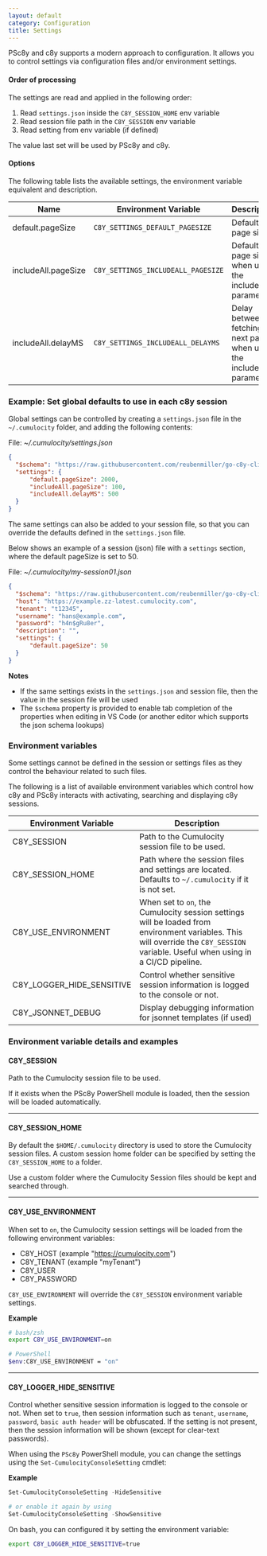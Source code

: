 ```yaml
---
layout: default
category: Configuration
title: Settings
---
```


PSc8y and c8y supports a modern approach to configuration. It allows you to control settings via configuration files and/or environment settings.


#### Order of processing

The settings are read and applied in the following order:

1. Read `settings.json` inside the `C8Y_SESSION_HOME` env variable
2. Read session file path in the `C8Y_SESSION` env variable
3. Read setting from env variable (if defined)

The value last set will be used by PSc8y and c8y.

#### Options

The following table lists the available settings, the environment variable equivalent and description.

| Name | Environment Variable | Description |
|------|----------------------|-------------|
| default.pageSize | `C8Y_SETTINGS_DEFAULT_PAGESIZE` | Default page size |
| includeAll.pageSize | `C8Y_SETTINGS_INCLUDEALL_PAGESIZE` | Default page size when using the includeAll parameter |
| includeAll.delayMS | `C8Y_SETTINGS_INCLUDEALL_DELAYMS` | Delay between fetching the next page when using the includeAll parameter |

### Example: Set global defaults to use in each c8y session

Global settings can be controlled by creating a `settings.json` file in the `~/.cumulocity` folder, and adding the following contents:

File: *~/.cumulocity/settings.json*

```json
{
  "$schema": "https://raw.githubusercontent.com/reubenmiller/go-c8y-cli/master/tools/schema/session.schema.json",
  "settings": {
      "default.pageSize": 2000,
      "includeAll.pageSize": 100,
      "includeAll.delayMS": 500
  }
}
```

The same settings can also be added to your session file, so that you can override the defaults defined in the `settings.json` file.

Below shows an example of a session (json) file with a `settings` section, where the default pageSize is set to 50.

File: *~/.cumulocity/my-session01.json*

```json
{
  "$schema": "https://raw.githubusercontent.com/reubenmiller/go-c8y-cli/master/tools/schema/session.schema.json",
  "host": "https://example.zz-latest.cumulocity.com",
  "tenant": "t12345",
  "username": "hans@example.com",
  "password": "h4n$gRu8er",
  "description": "",
  "settings": {
      "default.pageSize": 50
  }
}
```

**Notes**

* If the same settings exists in the `settings.json` and session file, then the value in the session file will be used
* The `$schema` property is provided to enable tab completion of the properties when editing in VS Code (or another editor which supports the json schema lookups)

### Environment variables

Some settings cannot be defined in the session or settings files as they control the behaviour related to such files.

The following is a list of available environment variables which control how c8y and PSc8y interacts with activating, searching and displaying c8y sessions.

| Environment Variable | Description |
|----------------------|-------------|
| C8Y_SESSION | Path to the Cumulocity session file to be used. |
| C8Y_SESSION_HOME | Path where the session files and settings are located. Defaults to `~/.cumulocity` if it is not set. |
| C8Y_USE_ENVIRONMENT | When set to `on`, the Cumulocity session settings will be loaded from environment variables. This will override the `C8Y_SESSION` variable. Useful when using in a CI/CD pipeline. |
| C8Y_LOGGER_HIDE_SENSITIVE | Control whether sensitive session information is logged to the console or not. |
| C8Y_JSONNET_DEBUG | Display debugging information for jsonnet templates (if used) |


### Environment variable details and examples   

#### C8Y_SESSION

Path to the Cumulocity session file to be used.

If it exists when the PSc8y PowerShell module is loaded, then the session will be loaded automatically.

---

#### C8Y_SESSION_HOME

By default the `$HOME/.cumulocity` directory is used to store the Cumulocity session files. A custom session home folder can be specified by setting the `C8Y_SESSION_HOME` to a folder.

Use a custom folder where the Cumulocity Session files should be kept and searched through.

---

#### C8Y_USE_ENVIRONMENT

When set to `on`, the Cumulocity session settings will be loaded from the following environment variables:

* C8Y_HOST (example "https://cumulocity.com")
* C8Y_TENANT (example "myTenant")
* C8Y_USER
* C8Y_PASSWORD

`C8Y_USE_ENVIRONMENT` will override the `C8Y_SESSION` environment variable settings.

**Example**
```sh
# bash/zsh
export C8Y_USE_ENVIRONMENT=on

# PowerShell
$env:C8Y_USE_ENVIRONMENT = "on"
```
---

#### C8Y_LOGGER_HIDE_SENSITIVE

Control whether sensitive session information is logged to the console or not. When set to `true`, then session information such as `tenant`, `username`, `password`, `basic auth header` will be obfuscated. If the setting is not present, then the session information will be shown (except for clear-text passwords).

When using the `PSc8y` PowerShell module, you can change the settings using the `Set-CumulocityConsoleSetting` cmdlet:

**Example**

```powershell
Set-CumulocityConsoleSetting -HideSensitive

# or enable it again by using
Set-CumulocityConsoleSetting -ShowSensitive
```

On bash, you can configured it by setting the environment variable:

```sh
export C8Y_LOGGER_HIDE_SENSITIVE=true
```
